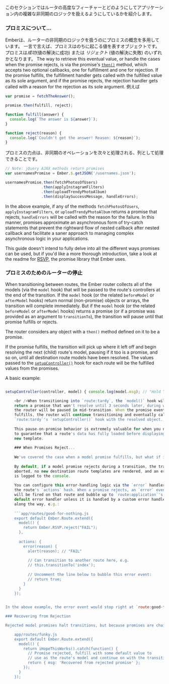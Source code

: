 このセクションではルータの高度なフィーチャーとどのようにしてアプリケーション内の複雑な非同期のロジックを扱えるようにしているかを紹介します。

### プロミスについて...

Emberは、ルーターの非同期のロジックを扱うのにプロミスの概念を多用しています。 一言で言えば、プロミスはのちに起こる値を表すオブジェクトです。 プロミスは*成功*(値の解決に成功) または *リジェクト* (値の解決に失敗) のいずれかとなります。 The way to retrieve this eventual value, or handle the cases when the promise rejects, is via the promise's [`then()`](http://emberjs.com/api/classes/RSVP.Promise.html#method_then) method, which accepts two optional callbacks, one for fulfillment and one for rejection. If the promise fulfills, the fulfillment handler gets called with the fulfilled value as its sole argument, and if the promise rejects, the rejection handler gets called with a reason for the rejection as its sole argument. 例えば

```js
var promise = fetchTheAnswer();

promise.then(fulfill, reject);

function fulfill(answer) {
  console.log(`The answer is ${answer}`);
}

function reject(reason) {
  console.log(`Couldn't get the answer! Reason: ${reason}`);
}
```

プロミスの力点は、非同期のオペレーションを次々と処理される、列として処理できることです。

```js
// Note: jQuery AJAX methods return promises
var usernamesPromise = Ember.$.getJSON('/usernames.json');

usernamesPromise.then(fetchPhotosOfUsers)
                .then(applyInstagramFilters)
                .then(uploadTrendyPhotoAlbum)
                .then(displaySuccessMessage, handleErrors);
```

In the above example, if any of the methods `fetchPhotosOfUsers`, `applyInstagramFilters`, or `uploadTrendyPhotoAlbum` returns a promise that rejects, `handleErrors` will be called with the reason for the failure. In this manner, promises approximate an asynchronous form of try-catch statements that prevent the rightward flow of nested callback after nested callback and facilitate a saner approach to managing complex asynchronous logic in your applications.

This guide doesn't intend to fully delve into all the different ways promises can be used, but if you'd like a more thorough introduction, take a look at the readme for [RSVP](https://github.com/tildeio/rsvp.js), the promise library that Ember uses.

### プロミスのためのルーターの停止

When transitioning between routes, the Ember router collects all of the models (via the `model` hook) that will be passed to the route's controllers at the end of the transition. If the `model` hook (or the related `beforeModel` or `afterModel` hooks) return normal (non-promise) objects or arrays, the transition will complete immediately. But if the `model` hook (or the related `beforeModel` or `afterModel` hooks) returns a promise (or if a promise was provided as an argument to `transitionTo`), the transition will pause until that promise fulfills or rejects.

The router considers any object with a `then()` method defined on it to be a promise.

If the promise fulfills, the transition will pick up where it left off and begin resolving the next (child) route's model, pausing if it too is a promise, and so on, until all destination route models have been resolved. The values passed to the [`setupController()`](http://emberjs.com/api/classes/Ember.Route.html#method_setupController) hook for each route will be the fulfilled values from the promises.

A basic example:

```app/routes/tardy.js export default Ember.Route.extend({ model() { return new Ember.RSVP.Promise(function(resolve) { Ember.run.later(function() { resolve({ msg: 'Hold Your Horses' }); }, 3000); }); },

setupController(controller, model) { console.log(model.msg); // "Hold Your Horses" } });

    <br />When transitioning into `route:tardy`, the `model()` hook will be called and
    return a promise that won't resolve until 3 seconds later, during which time
    the router will be paused in mid-transition. When the promise eventually
    fulfills, the router will continue transitioning and eventually call
    `route:tardy`'s `setupController()` hook with the resolved object.
    
    This pause-on-promise behavior is extremely valuable for when you need
    to guarantee that a route's data has fully loaded before displaying a
    new template.
    
    ### When Promises Reject...
    
    We've covered the case when a model promise fulfills, but what if it rejects?
    
    By default, if a model promise rejects during a transition, the transition is
    aborted, no new destination route templates are rendered, and an error
    is logged to the console.
    
    You can configure this error-handling logic via the `error` handler on
    the route's `actions` hash. When a promise rejects, an `error` event
    will be fired on that route and bubble up to `route:application`'s
    default error handler unless it is handled by a custom error handler
    along the way, e.g.:
    
    ```app/routes/good-for-nothing.js
    export default Ember.Route.extend({
      model() {
        return Ember.RSVP.reject("FAIL");
      },
    
      actions: {
        error(reason) {
          alert(reason); // "FAIL"
    
          // Can transition to another route here, e.g.
          // this.transitionTo('index');
    
          // Uncomment the line below to bubble this error event:
          // return true;
        }
      }
    });
    

In the above example, the error event would stop right at `route:good-for-nothing`'s error handler and not continue to bubble. To make the event continue bubbling up to `route:application`, you can return true from the error handler.

### Recovering from Rejection

Rejected model promises halt transitions, but because promises are chainable, you can catch promise rejects within the `model` hook itself and convert them into fulfills that won't halt the transition.

    app/routes/funky.js
    export default Ember.Route.extend({
      model() {
        return iHopeThisWorks().catch(function() {
          // Promise rejected, fulfill with some default value to
          // use as the route's model and continue on with the transition
          return { msg: 'Recovered from rejected promise' };
        });
      }
    });